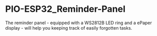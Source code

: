 # PIO-ESP32_Reminder-Panel
The reminder panel - equipped with a WS2812B LED ring and a ePaper display - will help you keeping track of easily forgotten tasks.

